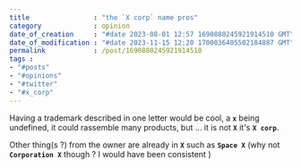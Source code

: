 ```yaml
---
title                : "the `X corp` name pros"
category             : opinion
date_of_creation     : "#date 2023-08-01 12:57 1690880245921914510 GMT"
date_of_modification : "#date 2023-11-15 12:20 1700036405502184887 GMT"
permalink            : /post/1690880245921914510
tags :
- "#posts"
- "#opinions"
- "#twitter"
- "#x_corp"
---
```


Having a trademark described in one letter would be cool, a __`x`__ being undefined, it could rassemble many products, but ... it is not __`X`__ it's __`X corp`__.

Other thing(s ?) from the owner are already in __`X`__ such as __`Space X`__ (why not  __`Corporation X`__ though ? I would have been consistent )



